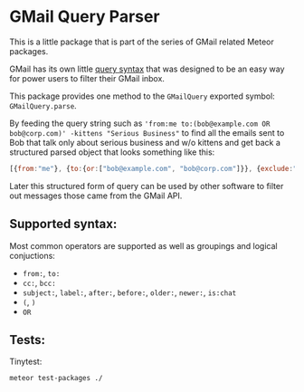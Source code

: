 GMail Query Parser
===

This is a little package that is part of the series of GMail related Meteor
packages.

GMail has its own little [query
syntax](https://support.google.com/mail/answer/7190?hl=en) that was designed to
be an easy way for power users to filter their GMail inbox.

This package provides one method to the `GMailQuery` exported symbol:
`GMailQuery.parse`.

By feeding the query string such as `'from:me to:(bob@example.com OR
bob@corp.com)' -kittens "Serious Business"` to find all the emails sent to Bob
that talk only about serious business and w/o kittens and get back a structured
parsed object that looks something like this:

```javascript
[{from:"me"}, {to:{or:["bob@example.com", "bob@corp.com"]}}, {exclude:"kittens"}, "Serious Business"]
```

Later this structured form of query can be used by other software to filter out
messages those came from the GMail API.

Supported syntax:
---

Most common operators are supported as well as groupings and logical
conjuctions:

- `from:`, `to:`
- `cc:`, `bcc:`
- `subject:`, `label:`, `after:`, `before:`, `older:`, `newer:`, `is:chat`
- `(`, `)`
- `OR`

Tests:
---

Tinytest:

```
meteor test-packages ./
```

